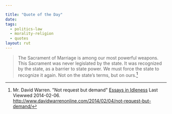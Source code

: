 ```yaml
---

title: "Quote of the Day"
date: 
tags:
  - politics-law
  - morality-religion
  - quotes
layout: rut
---
```



>The Sacrament of Marriage is among our most powerful weapons. This Sacrament was never legislated by the state. It was recognized by the state, as a barrier to state power. We must force the state to recognize it again. Not on the state’s terms, but on ours.[^20140206-1]


[^20140206-1]: Mr. David Warren.  "Not request but demand" [Essays in Idleness](http://www.davidwarrenonline.com/) Last Viewwed 2014-02-06.  <http://www.davidwarrenonline.com/2014/02/04/not-request-but-demand/>
